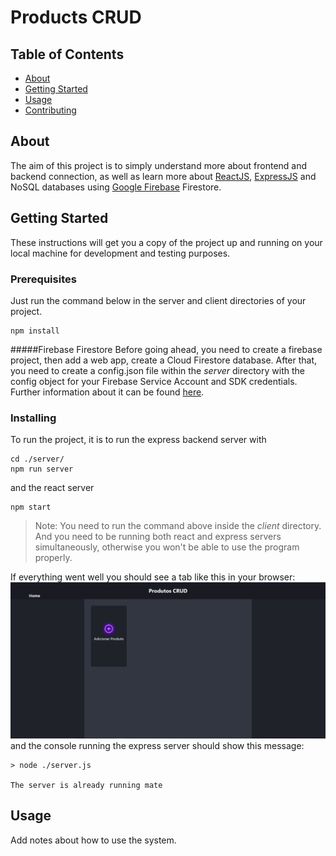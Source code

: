 # Products CRUD

## Table of Contents

- [About](#about)
- [Getting Started](#getting_started)
- [Usage](#usage)
- [Contributing](../CONTRIBUTING.md)

## About <a name = "about"></a>

The aim of this project is to simply understand more about frontend and backend connection, as well as learn more about [ReactJS](https://pt-br.reactjs.org/), [ExpressJS](https://expressjs.com/pt-br/) and NoSQL databases using [Google Firebase](https://firebase.google.com/) Firestore.

## Getting Started <a name = "getting_started"></a>

These instructions will get you a copy of the project up and running on your local machine for development and testing purposes.
### Prerequisites

Just run the command below in the server and client directories of your project.
```
npm install
```
#####Firebase Firestore
Before going ahead, you need to create a firebase project, then add a web app, create a Cloud Firestore database.
After that, you need to create a config.json file within the *server* directory with the config object for your Firebase Service Account and SDK credentials. Further information about it can be found [here](https://firebase.google.com/docs/web/setup?hl=en-us).

### Installing

To run the project, it is to run the express backend server with

```
cd ./server/
npm run server
```

and the react server

```
npm start
```
>Note: You need to run the command above inside the *client* directory. And you need to be running both react and express servers simultaneously, otherwise you won't be able to use the program properly.

If everything went well you should see a tab like this in your browser:
![image](./interface_example.png)
and the console running the express server should show this message:
```
> node ./server.js

The server is already running mate
```

## Usage <a name = "usage"></a>

Add notes about how to use the system.
